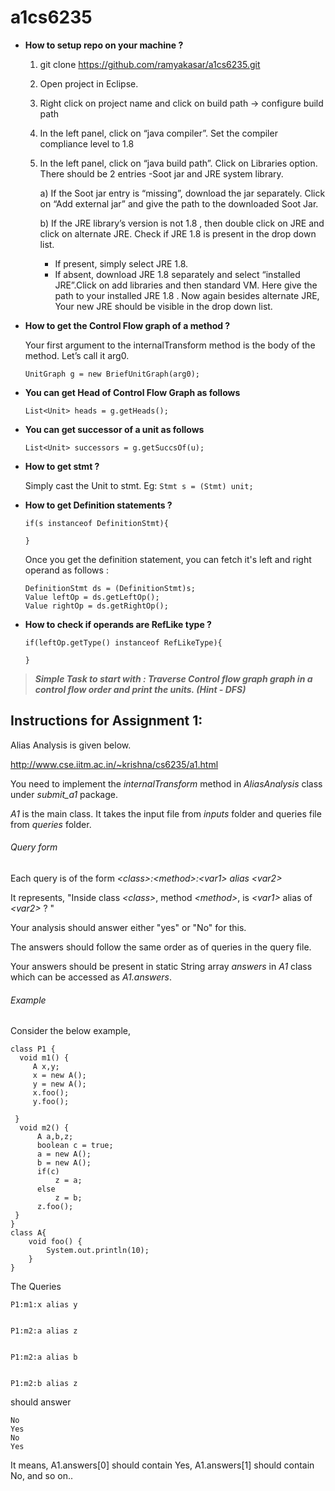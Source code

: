 # a1cs6235
- **How to setup repo on your machine ?**

	1. git clone https://github.com/ramyakasar/a1cs6235.git
	2. Open project in Eclipse.
	3. Right click on project name and click on build path -> configure build path
	4. In the left panel, click on “java compiler”. Set the compiler compliance level to 1.8
	5. In the left panel, click on “java build path”. Click on Libraries option. There should be 2 entries -Soot jar and JRE system library.

	      a) If the Soot jar entry is “missing”, download the jar separately. Click on “Add external jar” and give the path to the downloaded Soot Jar.

	      b) If the JRE library’s version is not 1.8 , then double click on JRE and click on alternate JRE. Check if JRE 1.8 is present in the drop down list.

		* If present, simply select JRE 1.8.
		* If absent, download JRE 1.8 separately and select “installed JRE”.Click on add libraries and then standard VM. Here give the path to your installed JRE 1.8 . Now again besides alternate JRE, Your new JRE should be visible in the drop down list. 


- **How to get the Control Flow graph of a method ?**

	Your first argument to the internalTransform method is the body of the method. Let’s call it arg0.

	```
	UnitGraph g = new BriefUnitGraph(arg0);
	```

- **You can get Head of Control Flow Graph as follows**

	```
	List<Unit> heads = g.getHeads();
	```

- **You can get successor of a unit as follows** 

	```
	List<Unit> successors = g.getSuccsOf(u); 
	```

- **How to get stmt ?**

	Simply cast the Unit to stmt. 
	Eg: 
		```
		Stmt s = (Stmt) unit;
		```

- **How to get Definition statements ?**
	```
	if(s instanceof DefinitionStmt){

	}
	```

	Once you get the definition statement, you can fetch it's left and right operand as follows :

	```
	DefinitionStmt ds = (DefinitionStmt)s;
	Value leftOp = ds.getLeftOp();
	Value rightOp = ds.getRightOp();
	```

- **How to check if operands are RefLike type ?**
	
	```
	if(leftOp.getType() instanceof RefLikeType){

	}
	```
	
> ***Simple Task to start with : Traverse Control flow graph graph in a control flow order and print the units. (Hint - DFS)***


     
## Instructions for Assignment 1:

Alias Analysis is given below.

http://www.cse.iitm.ac.in/~krishna/cs6235/a1.html

You need to implement the *internalTransform* method in *AliasAnalysis* class under *submit_a1* package.

 *A1* is the main class. It takes the input file from *inputs* folder and queries file from *queries* folder.
      
###### Query form      

Each query is of the form
*&lt;class&gt;:&lt;method&gt;:&lt;var1&gt; alias &lt;var2&gt;*
      
It represents, "Inside class *&lt;class&gt;*, method *&lt;method&gt;*, is *&lt;var1&gt;* alias of *&lt;var2&gt;* ? "
      
Your analysis should answer either "yes" or "No" for this.

The answers should follow the same order as of queries in the query file.
      
Your answers should be present in static String array *answers* in *A1* class which can be accessed as *A1.answers*.

###### Example

Consider the below example,
      
```
class P1 {
  void m1() {
	 A x,y;
	 x = new A();
	 y = new A();
	 x.foo();
	 y.foo();
	 
 }
  void m2() {
	  A a,b,z;
	  boolean c = true;
	  a = new A();
	  b = new A();
	  if(c)
		  z = a;
	  else
		  z = b;
	  z.foo();
 }
}
class A{
	void foo() {
		System.out.println(10);
	}
}
```
      
The Queries
      
```
P1:m1:x alias y


P1:m2:a alias z


P1:m2:a alias b


P1:m2:b alias z
```

should answer
```      
No
Yes
No
Yes
```
It means, A1.answers[0] should contain Yes, A1.answers[1] should contain No, and so on..







